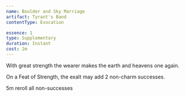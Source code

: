 ```yaml
---
name: Boulder and Sky Marriage
artifact: Tyrant's Band
contentType: Evocation

essence: 1
type: Supplementary
duration: Instant
cost: 2m
---
```


With great strength the wearer makes the earth and heavens one again.

On a Feat of Strength, the exalt may add 2 non-charm successes.

5m reroll all non-successes
